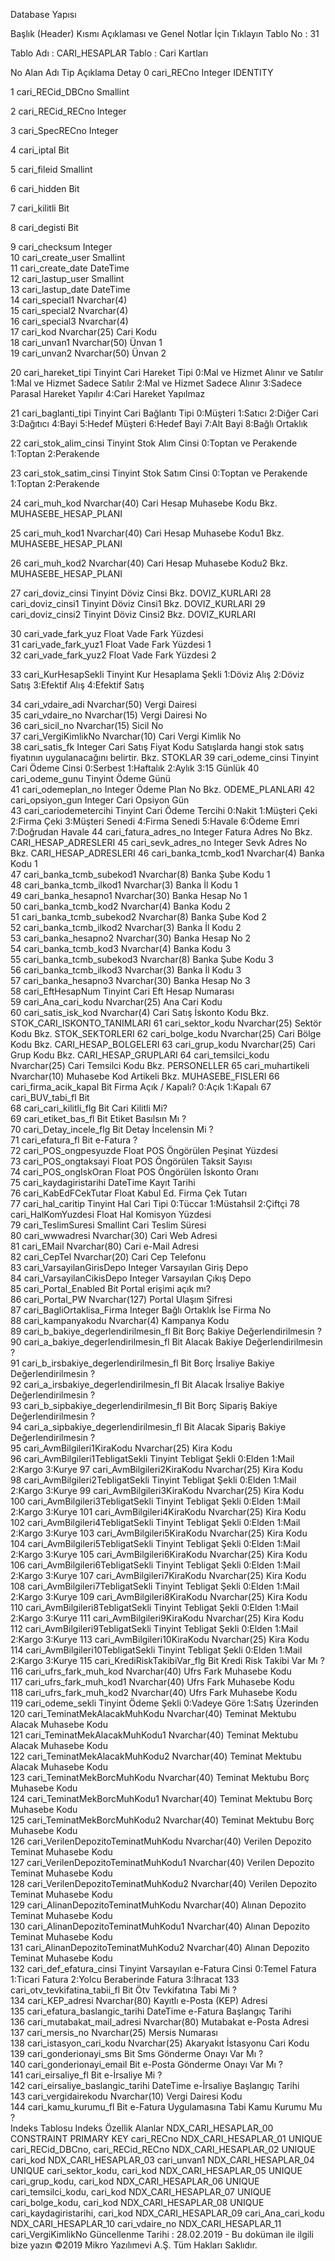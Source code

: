 

Database Yapısı

Başlık (Header) Kısmı Açıklaması ve Genel Notlar İçin Tıklayın
Tablo No : 31

Tablo Adı : CARI_HESAPLAR	Tablo : Cari Kartları

No	Alan Adı	Tip	Açıklama	Detay
0	cari_RECno	Integer IDENTITY	 	 

1	cari_RECid_DBCno	Smallint	 	 

2	cari_RECid_RECno	Integer	 	 

3	cari_SpecRECno	Integer	 	 

4	cari_iptal	Bit	 	 

5	cari_fileid	Smallint	 	 

6	cari_hidden	Bit	 	 

7	cari_kilitli	Bit	 	 

8	cari_degisti	Bit	 	 

9	cari_checksum	Integer	 	 
10	cari_create_user	Smallint	 	 
11	cari_create_date	DateTime	 	 
12	cari_lastup_user	Smallint	 	 
13	cari_lastup_date	DateTime	 	 
14	cari_special1	Nvarchar(4)	 	 
15	cari_special2	Nvarchar(4)	 	 
16	cari_special3	Nvarchar(4)	 	 
17	cari_kod	Nvarchar(25)	Cari Kodu	 
18	cari_unvan1	Nvarchar(50)	Ünvan 1	 
19	cari_unvan2	Nvarchar(50)	Ünvan 2	 

20	cari_hareket_tipi	Tinyint	Cari Hareket Tipi	0:Mal ve Hizmet Alınır ve Satılır 1:Mal ve Hizmet Sadece Satılır 2:Mal ve Hizmet Sadece Alınır 3:Sadece Parasal Hareket Yapılır 4:Cari Hareket Yapılmaz

21	cari_baglanti_tipi	Tinyint	Cari Bağlantı Tipi	0:Müşteri 1:Satıcı 2:Diğer Cari 3:Dağıtıcı 4:Bayi 5:Hedef Müşteri 6:Hedef Bayi 7:Alt Bayi 8:Bağlı Ortaklık

22	cari_stok_alim_cinsi	Tinyint	Stok Alım Cinsi	0:Toptan ve Perakende 1:Toptan 2:Perakende

23	cari_stok_satim_cinsi	Tinyint	Stok Satım Cinsi	0:Toptan ve Perakende 1:Toptan 2:Perakende

24	cari_muh_kod	Nvarchar(40)	Cari Hesap Muhasebe Kodu	Bkz. MUHASEBE_HESAP_PLANI

25	cari_muh_kod1	Nvarchar(40)	Cari Hesap Muhasebe Kodu1	Bkz. MUHASEBE_HESAP_PLANI

26	cari_muh_kod2	Nvarchar(40)	Cari Hesap Muhasebe Kodu2	Bkz. MUHASEBE_HESAP_PLANI

27	cari_doviz_cinsi	Tinyint	Döviz Cinsi	Bkz. DOVIZ_KURLARI
28	cari_doviz_cinsi1	Tinyint	Döviz Cinsi1	Bkz. DOVIZ_KURLARI
29	cari_doviz_cinsi2	Tinyint	Döviz Cinsi2	Bkz. DOVIZ_KURLARI

30	cari_vade_fark_yuz	Float	Vade Fark Yüzdesi	 
31	cari_vade_fark_yuz1	Float	Vade Fark Yüzdesi 1	 
32	cari_vade_fark_yuz2	Float	Vade Fark Yüzdesi 2	 

33	cari_KurHesapSekli	Tinyint	Kur Hesaplama Şekli	1:Döviz Alış 2:Döviz Satış
3:Efektif Alış 4:Efektif Satış

34	cari_vdaire_adi	Nvarchar(50)	Vergi Dairesi	 
35	cari_vdaire_no	Nvarchar(15)	Vergi Dairesi No	 
36	cari_sicil_no	Nvarchar(15)	Sicil No	 
37	cari_VergiKimlikNo	Nvarchar(10)	Cari Vergi Kimlik No	 
38	cari_satis_fk	Integer	Cari Satış Fiyat Kodu	Satışlarda hangi stok satış fiyatının uygulanacağını belirtir.
Bkz. STOKLAR
39	cari_odeme_cinsi	Tinyint	Cari Ödeme Cinsi	0:Serbest 1:Haftalık 2:Aylık 3:15 Günlük
40	cari_odeme_gunu	Tinyint	Ödeme Günü	 
41	cari_odemeplan_no	Integer	Ödeme Plan No	Bkz. ODEME_PLANLARI
42	cari_opsiyon_gun	Integer	Cari Opsiyon Gün	 
43	cari_cariodemetercihi	Tinyint	Cari Ödeme Tercihi	0:Nakit 1:Müşteri Çeki 2:Firma Çeki 
3:Müşteri Senedi 4:Firma Senedi 5:Havale 6:Ödeme Emri 7:Doğrudan Havale
44	cari_fatura_adres_no	Integer	Fatura Adres No	Bkz. CARI_HESAP_ADRESLERI
45	cari_sevk_adres_no	Integer	Sevk Adres No	Bkz. CARI_HESAP_ADRESLERI
46	cari_banka_tcmb_kod1	Nvarchar(4)	Banka Kodu 1	 
47	cari_banka_tcmb_subekod1	Nvarchar(8)	Banka Şube Kodu 1	 
48	cari_banka_tcmb_ilkod1	Nvarchar(3)	Banka İl Kodu 1	 
49	cari_banka_hesapno1	Nvarchar(30)	Banka Hesap No 1	 
50	cari_banka_tcmb_kod2	Nvarchar(4)	Banka Kodu 2	 
51	cari_banka_tcmb_subekod2	Nvarchar(8)	Banka Şube Kod 2	 
52	cari_banka_tcmb_ilkod2	Nvarchar(3)	Banka İl Kodu 2	 
53	cari_banka_hesapno2	Nvarchar(30)	Banka Hesap No 2	 
54	cari_banka_tcmb_kod3	Nvarchar(4)	Banka Kodu 3	 
55	cari_banka_tcmb_subekod3	Nvarchar(8)	Banka Şube Kodu 3	 
56	cari_banka_tcmb_ilkod3	Nvarchar(3)	Banka İl Kodu 3	 
57	cari_banka_hesapno3	Nvarchar(30)	Banka Hesap No 3	 
58	cari_EftHesapNum	Tinyint	Cari Eft Hesap Numarası	 
59	cari_Ana_cari_kodu	Nvarchar(25)	Ana Cari Kodu	 
60	cari_satis_isk_kod	Nvarchar(4)	Cari Satış İskonto Kodu	Bkz. STOK_CARI_ISKONTO_TANIMLARI
61	cari_sektor_kodu	Nvarchar(25)	Sektör Kodu	Bkz. STOK_SEKTORLERI
62	cari_bolge_kodu	Nvarchar(25)	Cari Bölge Kodu	Bkz. CARI_HESAP_BOLGELERI
63	cari_grup_kodu	Nvarchar(25)	Cari Grup Kodu	Bkz. CARI_HESAP_GRUPLARI
64	cari_temsilci_kodu	Nvarchar(25)	Cari Temsilci Kodu	Bkz. PERSONELLER
65	cari_muhartikeli	Nvarchar(10)	Muhasebe Kod Artikeli	Bkz. MUHASEBE_FISLERI
66	cari_firma_acik_kapal	Bit	Firma Açık / Kapalı?	0:Açık 1:Kapalı
67	cari_BUV_tabi_fl	Bit	 	 
68	cari_cari_kilitli_flg	Bit	Cari Kilitli Mi?	 
69	cari_etiket_bas_fl	Bit	Etiket Basılsın Mı ?	 
70	cari_Detay_incele_flg	Bit	Detay İncelensin Mi ?	 
71	cari_efatura_fl	Bit	e-Fatura ?	 
72	cari_POS_ongpesyuzde	Float	POS Öngörülen Peşinat Yüzdesi	 
73	cari_POS_ongtaksayi	Float	POS Öngörülen Taksit Sayısı	 
74	cari_POS_ongIskOran	Float	POS Öngörülen İskonto Oranı	 
75	cari_kaydagiristarihi	DateTime	Kayıt Tarihi	 
76	cari_KabEdFCekTutar	Float	Kabul Ed. Firma Çek Tutarı	 
77	cari_hal_caritip	Tinyint	Hal Cari Tipi	0:Tüccar 1:Müstahsil 2:Çiftçi
78	cari_HalKomYuzdesi	Float	Hal Komisyon Yüzdesi	 
79	cari_TeslimSuresi	Smallint	Cari Teslim Süresi	 
80	cari_wwwadresi	Nvarchar(30)	Cari Web Adresi	 
81	cari_EMail	Nvarchar(80)	Cari e-Mail Adresi	 
82	cari_CepTel	Nvarchar(20)	Cari Cep Telefonu	 
83	cari_VarsayilanGirisDepo	Integer	Varsayılan Giriş Depo	 
84	cari_VarsayilanCikisDepo	Integer	Varsayılan Çıkış Depo	 
85	cari_Portal_Enabled	Bit	Portal erişimi açık mı?	 
86	cari_Portal_PW	Nvarchar(127)	Portal Ulaşım Şifresi	 
87	cari_BagliOrtaklisa_Firma	Integer	Bağlı Ortaklık İse Firma No	 
88	cari_kampanyakodu	Nvarchar(4)	Kampanya Kodu	 
89	cari_b_bakiye_degerlendirilmesin_fl	Bit	Borç Bakiye Değerlendirilmesin ?	 
90	cari_a_bakiye_degerlendirilmesin_fl	Bit	Alacak Bakiye Değerlendirilmesin ?	 
91	cari_b_irsbakiye_degerlendirilmesin_fl	Bit	Borç İrsaliye Bakiye Değerlendirilmesin ?	 
92	cari_a_irsbakiye_degerlendirilmesin_fl	Bit	Alacak İrsaliye Bakiye Değerlendirilmesin ?	 
93	cari_b_sipbakiye_degerlendirilmesin_fl	Bit	Borç Sipariş Bakiye Değerlendirilmesin ?	 
94	cari_a_sipbakiye_degerlendirilmesin_fl	Bit	Alacak Sipariş Bakiye Değerlendirilmesin ?	 
95	cari_AvmBilgileri1KiraKodu	Nvarchar(25)	Kira Kodu	 
96	cari_AvmBilgileri1TebligatSekli	Tinyint	Tebligat Şekli	0:Elden 1:Mail 2:Kargo 3:Kurye
97	cari_AvmBilgileri2KiraKodu	Nvarchar(25)	Kira Kodu	 
98	cari_AvmBilgileri2TebligatSekli	Tinyint	Tebligat Şekli	0:Elden 1:Mail 2:Kargo 3:Kurye
99	cari_AvmBilgileri3KiraKodu	Nvarchar(25)	Kira Kodu	 
100	cari_AvmBilgileri3TebligatSekli	Tinyint	Tebligat Şekli	0:Elden 1:Mail 2:Kargo 3:Kurye
101	cari_AvmBilgileri4KiraKodu	Nvarchar(25)	Kira Kodu	 
102	cari_AvmBilgileri4TebligatSekli	Tinyint	Tebligat Şekli	0:Elden 1:Mail 2:Kargo 3:Kurye
103	cari_AvmBilgileri5KiraKodu	Nvarchar(25)	Kira Kodu	 
104	cari_AvmBilgileri5TebligatSekli	Tinyint	Tebligat Şekli	0:Elden 1:Mail 2:Kargo 3:Kurye
105	cari_AvmBilgileri6KiraKodu	Nvarchar(25)	Kira Kodu	 
106	cari_AvmBilgileri6TebligatSekli	Tinyint	Tebligat Şekli	0:Elden 1:Mail 2:Kargo 3:Kurye
107	cari_AvmBilgileri7KiraKodu	Nvarchar(25)	Kira Kodu	 
108	cari_AvmBilgileri7TebligatSekli	Tinyint	Tebligat Şekli	0:Elden 1:Mail 2:Kargo 3:Kurye
109	cari_AvmBilgileri8KiraKodu	Nvarchar(25)	Kira Kodu	 
110	cari_AvmBilgileri8TebligatSekli	Tinyint	Tebligat Şekli	0:Elden 1:Mail 2:Kargo 3:Kurye
111	cari_AvmBilgileri9KiraKodu	Nvarchar(25)	Kira Kodu	 
112	cari_AvmBilgileri9TebligatSekli	Tinyint	Tebligat Şekli	0:Elden 1:Mail 2:Kargo 3:Kurye
113	cari_AvmBilgileri10KiraKodu	Nvarchar(25)	Kira Kodu	 
114	cari_AvmBilgileri10TebligatSekli	Tinyint	Tebligat Şekli	0:Elden 1:Mail 2:Kargo 3:Kurye
115	cari_KrediRiskTakibiVar_flg	Bit	Kredi Risk Takibi Var Mı ?	 
116	cari_ufrs_fark_muh_kod	Nvarchar(40)	Ufrs Fark Muhasebe Kodu	 
117	cari_ufrs_fark_muh_kod1	Nvarchar(40)	Ufrs Fark Muhasebe Kodu	 
118	cari_ufrs_fark_muh_kod2	Nvarchar(40)	Ufrs Fark Muhasebe Kodu	 
119	cari_odeme_sekli	Tinyint	Ödeme Şekli	0:Vadeye Göre 1:Satış Üzerinden
120	cari_TeminatMekAlacakMuhKodu	Nvarchar(40)	Teminat Mektubu Alacak Muhasebe Kodu	 
121	cari_TeminatMekAlacakMuhKodu1	Nvarchar(40)	Teminat Mektubu Alacak Muhasebe Kodu	 
122	cari_TeminatMekAlacakMuhKodu2	Nvarchar(40)	Teminat Mektubu Alacak Muhasebe Kodu	 
123	cari_TeminatMekBorcMuhKodu	Nvarchar(40)	Teminat Mektubu Borç Muhasebe Kodu	 
124	cari_TeminatMekBorcMuhKodu1	Nvarchar(40)	Teminat Mektubu Borç Muhasebe Kodu	 
125	cari_TeminatMekBorcMuhKodu2	Nvarchar(40)	Teminat Mektubu Borç Muhasebe Kodu	 
126	cari_VerilenDepozitoTeminatMuhKodu	Nvarchar(40)	Verilen Depozito Teminat Muhasebe Kodu	 
127	cari_VerilenDepozitoTeminatMuhKodu1	Nvarchar(40)	Verilen Depozito Teminat Muhasebe Kodu	 
128	cari_VerilenDepozitoTeminatMuhKodu2	Nvarchar(40)	Verilen Depozito Teminat Muhasebe Kodu	 
129	cari_AlinanDepozitoTeminatMuhKodu	Nvarchar(40)	Alınan Depozito Teminat Muhasebe Kodu	 
130	cari_AlinanDepozitoTeminatMuhKodu1	Nvarchar(40)	Alınan Depozito Teminat Muhasebe Kodu	 
131	cari_AlinanDepozitoTeminatMuhKodu2	Nvarchar(40)	Alınan Depozito Teminat Muhasebe Kodu	 
132	cari_def_efatura_cinsi	Tinyint	Varsayılan e-Fatura Cinsi	0:Temel Fatura 1:Ticari Fatura 2:Yolcu Beraberinde Fatura 3:İhracat
133	cari_otv_tevkifatina_tabii_fl	Bit	Ötv Tevkifatına Tabi Mi ?	 
134	cari_KEP_adresi	Nvarchar(80)	Kayıtlı e-Posta (KEP) Adresi	 
135	cari_efatura_baslangic_tarihi	DateTime	e-Fatura Başlangıç Tarihi	 
136	cari_mutabakat_mail_adresi	Nvarchar(80)	Mutabakat e-Posta Adresi	 
137	cari_mersis_no	Nvarchar(25)	Mersis Numarası	 
138	cari_istasyon_cari_kodu	Nvarchar(25)	Akaryakıt İstasyonu Cari Kodu	 
139	cari_gonderionayi_sms	Bit	Sms Gönderme Onayı Var Mı ?	 
140	cari_gonderionayi_email	Bit	e-Posta Gönderme Onayı Var Mı ?	 
141	cari_eirsaliye_fl	Bit	e-İrsaliye Mi ?	 
142	cari_eirsaliye_baslangic_tarihi	DateTime	e-İrsaliye Başlangıç Tarihi	 
143	cari_vergidairekodu	Nvarchar(10)	Vergi Dairesi Kodu	 
144	cari_kamu_kurumu_fl	Bit	e-Fatura Uygulamasına Tabi Kamu Kurumu Mu ?	 
Indeks Tablosu
Indeks	Özellik	Alanlar
NDX_CARI_HESAPLAR_00	CONSTRAINT PRIMARY KEY	cari_RECno
NDX_CARI_HESAPLAR_01	UNIQUE	cari_RECid_DBCno, cari_RECid_RECno
NDX_CARI_HESAPLAR_02	UNIQUE	cari_kod
NDX_CARI_HESAPLAR_03		cari_unvan1
NDX_CARI_HESAPLAR_04	UNIQUE	cari_sektor_kodu, cari_kod
NDX_CARI_HESAPLAR_05	UNIQUE	cari_grup_kodu, cari_kod
NDX_CARI_HESAPLAR_06	UNIQUE	cari_temsilci_kodu, cari_kod
NDX_CARI_HESAPLAR_07	UNIQUE	cari_bolge_kodu, cari_kod
NDX_CARI_HESAPLAR_08	UNIQUE	cari_kaydagiristarihi, cari_kod
NDX_CARI_HESAPLAR_09		cari_Ana_cari_kodu
NDX_CARI_HESAPLAR_10		cari_vdaire_no
NDX_CARI_HESAPLAR_11		cari_VergiKimlikNo
Güncellenme Tarihi : 28.02.2019 - Bu doküman ile ilgili bize yazın
©2019 Mikro Yazılımevi A.Ş. Tüm Hakları Saklıdır.